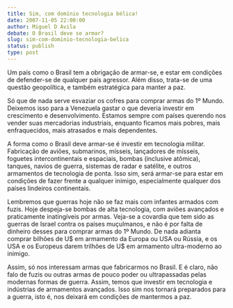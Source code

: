 ```yaml
---
title: Sim, com domínio tecnologia bélica!
date: 2007-11-05 22:00:00
author: Miguel D Avila
debate: O Brasil deve se armar?
slug: sim-com-dominio-tecnologia-belica
status: publish 
type: post
---
```


Um país como o Brasil tem a obrigação de armar-se, e estar em condições de defender-se de qualquer país agressor. Além disso, trata-se de uma questão geopolítica, e também estratégica para manter a paz.  

  

Só que de nada serve esvaziar os cofres para comprar armas do 1º Mundo. Deixemos isso para a Venezuela gastar o que deveria investir em crescimento e desenvolvimento. Estamos sempre com países querendo nos vender suas mercadorias industriais, enquanto ficamos mais pobres, mais enfraquecidos, mais atrasados e mais dependentes.  

  

A forma como o Brasil deve armar-se é investir em tecnologia militar. Fabricação de aviões, submarinos, mísseis, lançadores de mísseis, foguetes intercontinentais e espaciais, bombas (inclusive atômica), tanques, navios de guerra, sistemas de radar e satélite, e outros armamentos de tecnologia de ponta. Isso sim, será armar-se para estar em condições de fazer frente a qualquer inimigo, especialmente qualquer dos países lindeiros continentais.  

  

Lembremos que guerras hoje não se faz mais com infantes armados com fuzis. Hoje despeja-se bombas de alta tecnologia, com aviões avançados e praticamente inatingíveis por armas. Veja-se a covardia que tem sido as guerras de Israel contra os países muçulmanos, e não é por falta de dinheiro desses para comprar armas do 1º Mundo. De nada adianta comprar bilhões de U$ em armamento da Europa ou USA ou Rússia, e os USA e os Europeus darem trilhões de U$ em armamento ultra-moderno ao inimigo.  

  

Assim, só nos interessam armas que fabricarmos no Brasil. E é claro, não falo de fuzis ou outras armas de pouco poder ou ultrapassadas pelas modernas formas de guerra. Assim, temos que investir em tecnologia e indústrias de armamentos avançados. Isso sim nos tornará preparados para a guerra, isto é, nos deixará em condições de mantermos a paz.
